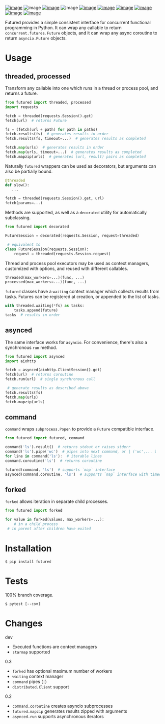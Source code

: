 [![image](https://img.shields.io/pypi/v/futured.svg)](https://pypi.org/project/futured/)
![image](https://img.shields.io/pypi/pyversions/futured.svg)
[![image](https://pepy.tech/badge/futured)](https://pepy.tech/project/futured)
![image](https://img.shields.io/pypi/status/futured.svg)
[![image](https://img.shields.io/travis/coady/futured.svg)](https://travis-ci.org/coady/futured)
[![image](https://img.shields.io/codecov/c/github/coady/futured.svg)](https://codecov.io/github/coady/futured)
[![image](https://readthedocs.org/projects/futured/badge)](https://futured.readthedocs.io)
[![image](https://requires.io/github/coady/futured/requirements.svg)](https://requires.io/github/coady/futured/requirements/)
[![image](https://api.codeclimate.com/v1/badges/bdc33b8af847fbbecfce/maintainability)](https://codeclimate.com/github/coady/futured/maintainability)
[![image](https://img.shields.io/badge/code%20style-black-000000.svg)](https://pypi.org/project/black/)

Futured provides a simple consistent interface for concurrent functional
programming in Python. It can wrap any callable to return
`concurrent.futures.Future` objects, and it can wrap any async coroutine
to return `asyncio.Future` objects.

# Usage
## threaded, processed
Transform any callable into one which runs in a thread or process pool, and returns a future.

```python
from futured import threaded, processed
import requests

fetch = threaded(requests.Session().get)
fetch(url)  # returns Future

fs = (fetch(url + path) for path in paths)
fetch.results(fs)  # generates results in order
fetch.results(fs, timeout=...)  # generates results as completed

fetch.map(urls)  # generates results in order
fetch.map(urls, timeout=...)  # generates results as completed
fetch.mapzip(urls)  # generates (url, result) pairs as completed
```

Naturally `futured` wrappers can be used as decorators, but arguments can also be partially bound.

```python
@threaded
def slow():
   ...

fetch = threaded(requests.Session().get, url)
fetch(params=...)
```

Methods are supported, as well as a `decorated` utility for
automatically subclassing.

```python
from futured import decorated

FutureSession = decorated(requests.Session, request=threaded)

 # equivalent to
class FutureSession(requests.Session):
    request = threaded(requests.Session.request)
```

Thread and process pool executors may be used as context managers,
customized with options, and reused with different callables.

```python
threaded(max_workers=...)(func, ...)
processed(max_workers=...)(func, ...)
```

`futured` classes have a `waiting` context manager which collects results from tasks.
Futures can be registered at creation, or appended to the list of tasks.

```python
with threaded.waiting(*fs) as tasks:
    tasks.append(future)
tasks  # results in order
```

## asynced
The same interface works for `asyncio`. For convenience, there's also a synchronous `run` method.

```python
from futured import asynced
import aiohttp

fetch = asynced(aiohttp.ClientSession().get)
fetch(url)  # returns coroutine
fetch.run(url)  # single synchronous call

 # generate results as described above
fetch.results(fs)
fetch.map(urls)
fetch.mapzip(urls)
```

## command
`command` wraps `subprocess.Popen` to provide a `Future` compatible interface.

```python
from futured import futured, command

command('ls').result()  # returns stdout or raises stderr
command('ls').pipe('wc')  # pipes into next command, or | ('wc',... )
for line in command('ls'):  # iterable lines
command.coroutine('ls')  # returns coroutine

futured(command, 'ls')  # supports `map` interface
asynced(command.coroutine, 'ls')  # supports `map` interface with timeout
```

## forked
`forked` allows iteration in separate child processes.

```python
from futured import forked

for value in forked(values, max_workers=...):
    # in a child process
 # in parent after children have exited
```

# Installation

    $ pip install futured

# Tests
100% branch coverage.

    $ pytest [--cov]

# Changes
dev
* Executed functions are context managers
* `starmap` supported

0.3
* `forked` has optional maximum number of workers
* `waiting` context manager
* `command` pipes (`|`)
* `distributed.Client` support

0.2
* `command.coroutine` creates asyncio subprocesses
* `futured.mapzip` generates results zipped with arguments
* `asynced.run` supports asynchronous iterators
